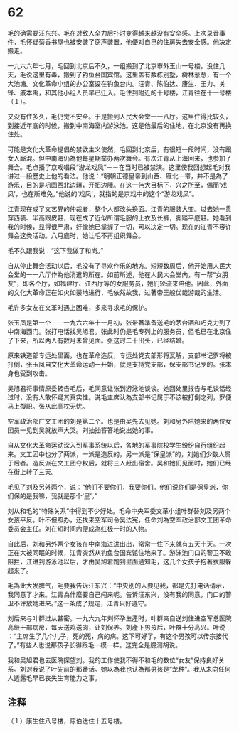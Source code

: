 # 62

毛的确需要汪东兴。毛在对敌人全力后扑时变得越来越没有安全感。上次录音事件，毛怀疑菊香书屋也被安装了窃声装置，他便对自己的住房失去安全感。他决定搬走。

一九六六年七月，毛回到北京后不久，一组搬到了北京市外玉山一号楼。没住几天，毛说这里有毒，搬到了钓鱼台国宾馆。这里盖有数栋别墅，树林葱葱，有一个大池塘。文化革命小组的办公室设在钓鱼台内。汪青、陈伯达、康生、王力、关锋、戚本禹，和其他小组人员早已迁入。毛住到附近的十号楼，江青往在十一号楼（１）。

又没有住多久，毛仍觉不安全。于是搬到人民大会堂一一八厅。这里住得比较久，到接近年底的时候，搬到中南海室内游泳池。这是他最后的住地，在北京没有再换住处。

可能是文化大革命提倡的禁欲主义使然，毛回到北京后，有很短一段时间，没有跟女人廝混。但中南海仍為他每星期举办两次舞会。有次江青从上海回来，也参加了舞会。毛点播了京戏唱段“游龙戏凤”－－在当时已被禁演。这里使我回想起毛对我讲过一段歷史上他的看法。他说︰“明朝正德皇帝到山西、雁北一带，并不是為了游乐，目的是巩固西北边疆，开拓边陲。在这一伟大目标下，兴之所至，偶而‘戏凤’，也在所难免。”他说的‘戏凤’，就指的是京戏中的这个“游龙戏凤”。

江青现在成了文艺界的仲裁者，整个人都改头换面。江青的服装大变。过去她一贯穿西装、半高跟皮鞋，现在成了近似所谓毛服的上衣及长裤，脚踏平底鞋。她看到我的时候，显得很严肃，好像她已掌握了一切，可以决定一切。现在的江青不容许舞会这类活动。八月底时，她让毛不再组织舞会。

毛不久跟我说︰“这下我做了和尚。”

自从停止舞会活动以后，毛没有了寻欢作乐的地方。短短数周后，他开始用人民大会堂的一一八厅作為他消遣的所在。如前所述，他在人民大会堂内，有一帮“女朋友”，即各个厅，如福建厅、江西厅等的女服务员，她们轮流来陪他。因此，外面的文化大革命正在如火如荼地进行，毛依然故我，过著帝王般优哉游哉的生活。

毛许多女友在文革时遇上困难，多来寻求毛的保护。

张玉凤是第一个－－一九六六年十一月初，张带著準备送毛的茅台酒和巧克力到了中南海西门。张打电话找吴旭君。张此时仍是毛专列上的服务员，但毛已在北京住了下来，所以两人有数月未曾见面。张这时二十出头，已经结婚。

原来铁道部专运处里面，也在革命造反，专运处党支部形将瓦解，支部书记罗将被打倒，张玉凤自文化大革命运动一开始，就是支持党支部，保支部书记罗的。张本身也受到攻击。

吴旭君将事情原委转告毛后，毛同意让张到游泳池谈谈。她回处里报告与毛谈话经过时，没有人敢怀疑其真实性。说毛主席认為支部书记属于不该被打倒之列，罗便马上復职。张从此高枕无忧。

空军政治部广文工团的刘是第二个。也是由吴先去见她。刘和另外陪她来的两位女团员一见到吴就放声大哭。刘抽抽答答地说出她的事。

自从文化大革命运动深入到军事系统以后，各地的军事院校学生纷纷自行组织起来。文工团中也分了两派，一派是造反的，另一派是“保皇派”的，刘她们少数人属于后者。造反派在文工团夺权后，就将三人赶出宿舍。吴和她们见面时，她们已经在街上转了三天。

毛见了刘及另外两个，说︰“他们不要你们，我要你们。他们说你们是保皇派，你们保的是我嘛，我就是那个‘皇’。”

刘从和毛的“特殊关系”中得到不少好处。毛命中央军委文革小组叶群替刘及另两个女孩平反。叶不但照办，还找来空军司令吴法宪，任命刘為空军政治部文工团革命委员会主任。刘在短时间内便成為红极一时的人物。

自此后，刘和另外两个女孩在中南海进进出出，常常一住下来就有五天十天。一次正在大被同眠的时候，江青突然从钓鱼台国宾馆住地来了。游泳池门口的警卫不敢阻拦，江进到游泳池以后，才由吴旭君跑到里面通知毛，这几个女孩子抱著衣服躲起来了。

毛為此大发脾气，毛要我告诉汪东兴︰“中央别的人要见我，都是先打电话请示，我同意了才来。江青為什麼要自己闯来呢。告诉汪东兴，没有我的同意，门口的警卫不许放她进来。”这一条成了规定，江青只好遵守。

刘后来与叶群过从甚密。一九六九年刘怀孕生產时，叶群亲自送刘住进空军总医院高级干部病房，每天送鸡送肉，让刘保养。刘產下男孩后，叶群十分高兴。叶说︰“主席生了几个儿子，死的死，病的病。这下可好了，有这个男孩可以传宗接代了。”有些人也说那孩子长得跟毛一模一样。这完全是臆测胡说。

我和吴旭君也去医院探望刘。我的工作使我不得不和毛的数位“女友”保持良好关系。刘对我说了叶先前的那番话。她以為我也认為那男孩是“龙种”。我从未向任何人透露毛早已丧失生育能力之事。

## 注释
（１）康生住八号楼，陈伯达住十五号楼。
